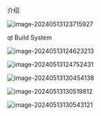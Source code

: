 介绍

![image-20240513123715927](C:\Users\30780\AppData\Roaming\Typora\typora-user-images\image-20240513123715927.png)

qt Build System

![image-20240513124623213](C:\Users\30780\AppData\Roaming\Typora\typora-user-images\image-20240513124623213.png)

![image-20240513124752431](C:\Users\30780\AppData\Roaming\Typora\typora-user-images\image-20240513124752431.png)

![image-20240513130454138](C:\Users\30780\AppData\Roaming\Typora\typora-user-images\image-20240513130454138.png)

![image-20240513130519812](C:\Users\30780\AppData\Roaming\Typora\typora-user-images\image-20240513130519812.png)

![image-20240513130543121](C:\Users\30780\AppData\Roaming\Typora\typora-user-images\image-20240513130543121.png)